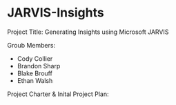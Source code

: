 # JARVIS-Insights
Project Title: Generating Insights using Microsoft JARVIS

Groub Members: 
- Cody Collier
- Brandon Sharp
- Blake Brouff
- Ethan Walsh

Project Charter & Inital Project Plan: 
